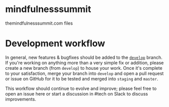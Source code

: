 # mindfulnesssummit
themindfulnesssummit.com files

# Development workflow

In general, new features & bugfixes should be added to the [`develop`](https://github.com/mattdxx/mindfulnesssummit/tree/develop) branch. If you're working on anything more than a very simple fix or addition, please create a new branch (from `develop`) to house your work. Once it's complete to your satisfaction, merge your branch into `develop` and open a pull request or issue on GitHub for it to be tested and merged into `staging` and `master`.

This workflow should continue to evolve and improve; please feel free to open an issue here or start a discussion in #tech on Slack to discuss improvements.
